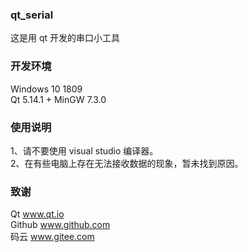 ﻿### qt_serial
这是用 qt 开发的串口小工具  

### 开发环境
Windows 10 1809  
Qt 5.14.1 + MinGW 7.3.0

### 使用说明
1、请不要使用 visual studio 编译器。   
2、在有些电脑上存在无法接收数据的现象，暂未找到原因。     

### 致谢
Qt  www.qt.io     
Github  www.github.com      
码云  www.gitee.com   
